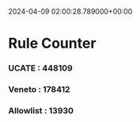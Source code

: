 2024-04-09 02:00:28.789000+00:00
# Rule Counter 
 ### UCATE : 448109

 ### Veneto : 178412

 ### Allowlist : 13930